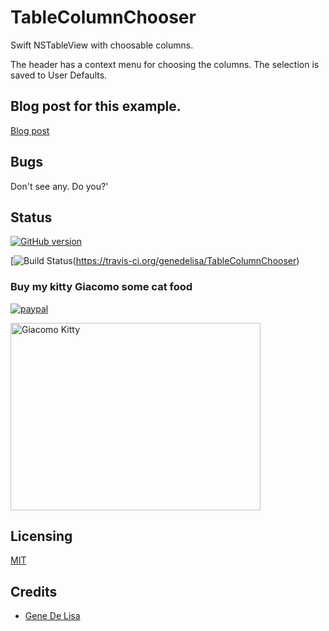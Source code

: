 # TableColumnChooser

Swift NSTableView with choosable columns.

The header has a context menu for choosing the columns. The selection is saved to User Defaults.


## Blog post for this example.

[Blog post](http://www.rockhoppertech.com/blog/swift-nstable-column-chooser/)


## Bugs

Don't see any. Do you?'

## Status

[![GitHub version](https://badge.fury.io/gh/genedelisa%2FTableColumnChooser.svg)](http://badge.fury.io/gh/genedelisa%2FTableColumnChooser)


[![Build Status](https://travis-ci.org/genedelisa/TableColumnChooser.svg?branch=master)(https://travis-ci.org/genedelisa/TableColumnChooser)


### Buy my kitty Giacomo some cat food

[![paypal](https://www.paypalobjects.com/en_US/i/btn/btn_donate_SM.gif)](https://www.paypal.com/cgi-bin/webscr?cmd=_donations&business=F5KE9Z29MH8YQ&bnP-DonationsBF:btn_donate_SM.gif:NonHosted)

<img src="http://www.rockhoppertech.com/blog/wp-content/uploads/2015/05/IMG_0657.png" alt="Giacomo Kitty" width="400" height="300">

## Licensing

[MIT](https://en.wikipedia.org/wiki/MIT_License)

## Credits

*	[Gene De Lisa](http://rockhoppertech.com/blog/)